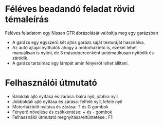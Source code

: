 # Féléves beadandó feladat rövid témaleírás

Féléves feladatom egy Nissan GTR ábrázolását valósítja meg egy garázsban
* A garázs egy egyszerű két ajtós garázs saját texturáját használva. 
* Az autó ajtajai nyithatók ahogy a motorháztető is, ezeket lehet manuálisan is nyitni, de 3 másodpercenként autómatikusan nyitódik és záródik.
* A garázs tartalmaz egy lámpát amin fényerőt lehet állítani.  
# Felhasználói útmutató
* Baloldali ajtó nyitása és zárása: balra nyíl, jobbra nyíl
* Jobboldali ajtó nyitása és zárása: felfelé nyíl, lefelé nyíl
* Motorháztető nyitása és zárása: T és G gombok
* Fényerő növelése és csökkentése: + és - gombok
* Felhasználói útmutató megnyitása/eltüntetése : F1
